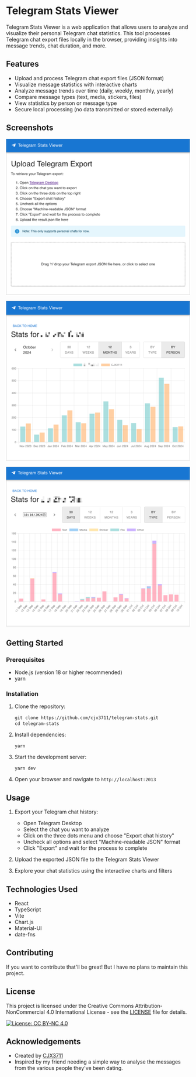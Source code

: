 # Telegram Stats Viewer

Telegram Stats Viewer is a web application that allows users to analyze and visualize their personal Telegram chat statistics. This tool processes Telegram chat export files locally in the browser, providing insights into message trends, chat duration, and more.

## Features

- Upload and process Telegram chat export files (JSON format)
- Visualize message statistics with interactive charts
- Analyze message trends over time (daily, weekly, monthly, yearly)
- Compare message types (text, media, stickers, files)
- View statistics by person or message type
- Secure local processing (no data transmitted or stored externally)

## Screenshots

![Home](readme_pics/home.png)

![Stats](readme_pics/stats.png)

![Stats 2](readme_pics/stats2.png)

## Getting Started

### Prerequisites

- Node.js (version 18 or higher recommended)
- yarn

### Installation

1. Clone the repository:

   ```
   git clone https://github.com/cjx3711/telegram-stats.git
   cd telegram-stats
   ```

2. Install dependencies:

   ```
   yarn
   ```

3. Start the development server:

   ```
   yarn dev
   ```

4. Open your browser and navigate to `http://localhost:2013`

## Usage

1. Export your Telegram chat history:

   - Open Telegram Desktop
   - Select the chat you want to analyze
   - Click on the three dots menu and choose "Export chat history"
   - Uncheck all options and select "Machine-readable JSON" format
   - Click "Export" and wait for the process to complete

2. Upload the exported JSON file to the Telegram Stats Viewer

3. Explore your chat statistics using the interactive charts and filters

## Technologies Used

- React
- TypeScript
- Vite
- Chart.js
- Material-UI
- date-fns

## Contributing

If you want to contribute that'll be great! But I have no plans to maintain this project.

## License

This project is licensed under the Creative Commons Attribution-NonCommercial 4.0 International License - see the [LICENSE](LICENSE) file for details.

[![License: CC BY-NC 4.0](https://img.shields.io/badge/License-CC%20BY--NC%204.0-lightgrey.svg)](https://creativecommons.org/licenses/by-nc/4.0/)

## Acknowledgements

- Created by [CJX3711](https://github.com/cjx3711)
- Inspired by my friend needing a simple way to analyse the messages from the various people they've been dating.
